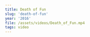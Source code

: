 ```yaml
---
title: Death of Fun
slug: 'death-of-fun'
year: '2016'
file: /assets/videos/Death_of_Fun.mp4
tags: video
---
```

